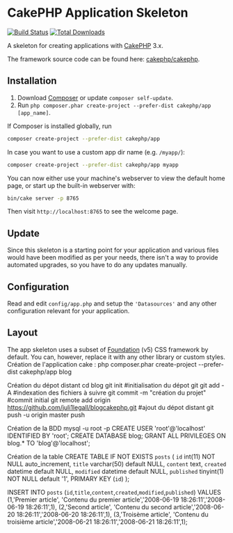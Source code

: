 # CakePHP Application Skeleton

[![Build Status](https://img.shields.io/travis/cakephp/app/master.svg?style=flat-square)](https://travis-ci.org/cakephp/app)
[![Total Downloads](https://img.shields.io/packagist/dt/cakephp/app.svg?style=flat-square)](https://packagist.org/packages/cakephp/app)

A skeleton for creating applications with [CakePHP](https://cakephp.org) 3.x.

The framework source code can be found here: [cakephp/cakephp](https://github.com/cakephp/cakephp).

## Installation

1. Download [Composer](https://getcomposer.org/doc/00-intro.md) or update `composer self-update`.
2. Run `php composer.phar create-project --prefer-dist cakephp/app [app_name]`.

If Composer is installed globally, run

```bash
composer create-project --prefer-dist cakephp/app
```

In case you want to use a custom app dir name (e.g. `/myapp/`):

```bash
composer create-project --prefer-dist cakephp/app myapp
```

You can now either use your machine's webserver to view the default home page, or start
up the built-in webserver with:

```bash
bin/cake server -p 8765
```

Then visit `http://localhost:8765` to see the welcome page.

## Update

Since this skeleton is a starting point for your application and various files
would have been modified as per your needs, there isn't a way to provide
automated upgrades, so you have to do any updates manually.

## Configuration

Read and edit `config/app.php` and setup the `'Datasources'` and any other
configuration relevant for your application.

## Layout

The app skeleton uses a subset of [Foundation](http://foundation.zurb.com/) (v5) CSS
framework by default. You can, however, replace it with any other library or
custom styles.
Création de l'application cake :
php composer.phar create-project --prefer-dist cakephp/app blog

Création du dépot distant
cd blog
git init 				#initialisation du dépot git
git add -A				#indexation des fichiers à suivre
git commit -m "création du projet"	#commit initial
git remote add origin https://github.com/juli1legall/blogcakephp.git #ajout du dépot distant
git push -u origin master		push

Création de la BDD
mysql -u root -p
CREATE USER 'root'@'localhost' IDENTIFIED BY 'root';
CREATE DATABASE blog;
GRANT ALL PRIVILEGES ON blog.* TO 'blog'@'localhost';

Création de la table
CREATE TABLE IF NOT EXISTS `posts` (
     `id` int(11) NOT NULL auto_increment,
     `title` varchar(50) default NULL,
     `content` text,
     `created` datetime default NULL,
     `modified` datetime default NULL,
     `published` tinyint(1) NOT NULL default '1',
     PRIMARY KEY (`id`)
);

INSERT INTO `posts` (`id`,`title`,`content`,`created`,`modified`,`published`)
VALUES (1,'Premier article', 'Contenu du premier article','2008-06-19 18:26:11','2008-06-19 18:26:11',1),
(2,'Second article', 'Contenu du second article','2008-06-20 18:26:11','2008-06-20 18:26:11',1),
(3,'Troisème article', 'Contenu du troisième article','2008-06-21 18:26:11','2008-06-21 18:26:11',1);
